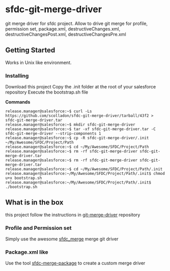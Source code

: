 # sfdc-git-merge-driver

git merge driver for sfdc project.
Allow to drive git merge for profile, permission set, package.xml, destructiveChanges.xml, destructiveChangesPost.xml, destructiveChangesPre.xml

## Getting Started

Works in Unix like environment.

### Installing
Download this project
Copy the .init folder at the root of your salesforce repository
Execute the bootstrap.sh file

**Commands**
```console
release.manager@salesforce:~$ curl -Ls https://github.com/scolladon/sfdc-git-merge-driver/tarball/43f2 > sfdc-git-merge-driver.tar
release.manager@salesforce:~$ mkdir sfdc-git-merge-driver
release.manager@salesforce:~$ tar -xf sfdc-git-merge-driver.tar -C sfdc-git-merge-driver --strip-components 1
release.manager@salesforce:~$ cp -R sfdc-git-merge-driver/.init ~/My/Awesome/SFDC/Project/Path
release.manager@salesforce:~$ cd ~/My/Awesome/SFDC/Project/Path
release.manager@salesforce:~$ rm -rf sfdc-git-merge-driver sfdc-git-merge-driver.tar
release.manager@salesforce:~$ rm -rf sfdc-git-merge-driver sfdc-git-merge-driver.tar
release.manager@salesforce:~$ cd ~/My/Awesome/SFDC/Project/Path/.init
release.manager@salesforce:~/My/Awesome/SFDC/Project/Path/.init$ chmod u+x bootstrap.sh
release.manager@salesforce:~/My/Awesome/SFDC/Project/Path/.init$ ./bootstrap.sh
```

## What is in the box

this project follow the instructions in [git-merge-driver](https://github.com/Praqma/git-merge-driver) repository

### Profile and Permission set
Simply use the awesome [sfdc_merge](https://github.com/amguerrero/sfdc_merge) merge git driver

### Package.xml like
Use the tool [sfdc-merge-package](https://github.com/scolladon/sfdc-merge-package) to create a custom merge driver
